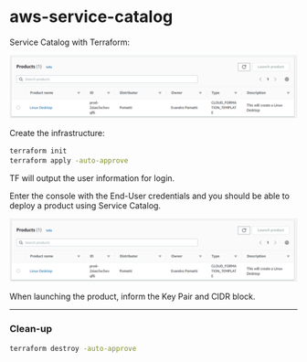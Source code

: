 # aws-service-catalog

Service Catalog with Terraform:

<img src="products.png" />

Create the infrastructure:

```sh
terraform init
terraform apply -auto-approve
```

TF will output the user information for login.

Enter the console with the End-User credentials and you should be able to deploy a product using Service Catalog.

<img src="products.png" />

When launching the product, inform the Key Pair and CIDR block.

---

### Clean-up

```sh
terraform destroy -auto-approve
```